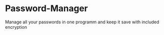 # Password-Manager
Manage all your passwords in one programm and keep it save with included encryption
